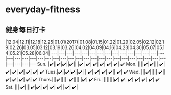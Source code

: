 # everyday-fitness
## 健身每日打卡 

 |12.04|12.11|12.18|12.25|01.01(2017)|01.08|01.15|01.22|01.29|02.05|02.12|02.19|02.26|03.05|03.12|03.19|03.26|04.02|04.09|04.16|04.23|04.30|05.07|05.14|05.21|05.28|06.04|
---|---|---|---|---|---|---|---|---|---|---|---|---|---|---|---|---|---|---|---|---|---|---|---|---|---|---|---|---|---|---|---|---|---|---|---|---|---|---|---
 Sun. |✔️||✔️|✔️||✔️|| |✔️| ✔️| ✔️| ✔️| ✔️| ✔️| ✔️
 Mon. ||||✔️|✔️||| ✔️| ✔️| ✔️| ✔️| ✔️| ✔️| ✔️
 Tues.|✔️||✔️|✔️||✔️| | ✔️| ✔️| ✔️| ✔️|| ✔️| ✔️
 Wed. |||✔️||||| ✔️|| ✔️| ✔️| ✔️| ✔️| ✔️
Thurs.|||✔️||||| ✔️|||| |✔️| ✔️
 Fri. ||||||||✔️| ✔️| ✔️| ✔️| ✔️| ✔️| ✔️
 Sat. ||| ✔️||||✔️|✔️| ✔️| ✔️| ✔️|| ✔️| ✔️| 
